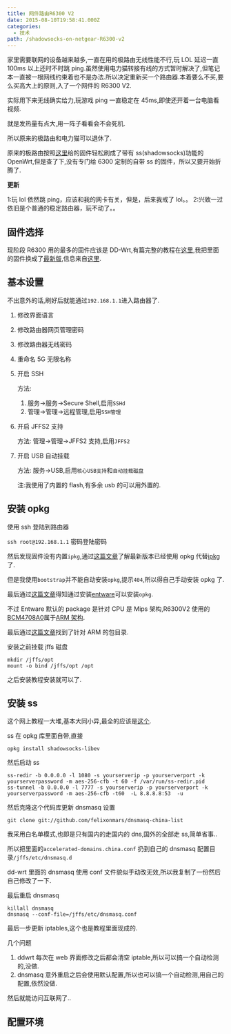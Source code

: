 ```yaml
---
title: 网件路由R6300 V2
date: 2015-08-10T19:58:41.000Z
categories:
  - 技术
path: /shadowsocks-on-netgear-R6300-v2
---
```


家里需要联网的设备越来越多,一直在用的极路由无线性能不行,玩 LOL 延迟一直 100ms 以上还时不时跳 ping.虽然使用电力猫转接有线的方式暂时解决了,但笔记本一直被一根网线约束着也不是办法.所以决定重新买一个路由器.本着要么不买,要么买高大上的原则,入了一个网件的 R6300 V2.

<!--more-->

实际用下来无线确实给力,玩游戏 ping 一直稳定在 45ms,即使还开着一台电脑看视频.

就是发热量有点大,用一阵子看看会不会死机.

所以原来的极路由和电力猫可以退休了.

原来的极路由按照[这里][1]给的固件轻松刷成了带有 ss(shadowsocks)功能的 OpenWrt,但是查了下,没有专门给 6300 定制的自带 ss 的固件，所以又要开始折腾了.

**更新**

1:玩 lol 依然跳 ping，应该和我的网卡有关，但是，后来我戒了 lol。。
2:兴致一过依旧是个普通的稳定路由器，玩不动了。。

## 固件选择

现阶段 R6300 用的最多的固件应该是 DD-Wrt,有篇完整的教程在[这里][2],我把里面的固件换成了[最新版][4],信息来自[这里][3].

## 基本设置

不出意外的话,刷好后就能通过`192.168.1.1`进入路由器了.

1.  修改界面语言
2.  修改路由器网页管理密码
3.  修改路由器无线密码
4.  重命名 5G 无限名称
5.  开启 SSH

    方法:

    1.  服务->服务->Secure Shell,启用`SSHd`
    2.  管理->管理->远程管理,启用`SSH管理`

6.  开启 JFFS2 支持

    方法:
    管理->管理->JFFS2 支持,启用`JFFS2`

7.  开启 USB 自动挂载

    方法:
    服务->USB,启用`核心USB支持`和`自动挂载磁盘`

    注:我使用了内置的 flash,有多余 usb 的可以用外置的.

## 安装 opkg

使用 ssh 登陆到路由器

`ssh root@192.168.1.1` 密码登陆密码

然后发现固件没有内置`ipkg`,通过[这篇文章][5]了解最新版本已经使用 opkg 代替[ipkg][6]了.

但是我使用`bootstrap`并不能自动安装`opkg`,提示`404`,所以得自己手动安装 opkg 了.

最后通过[这篇文章][7]得知通过安装[entware][8]可以安装`opkg`.

不过 Entware 默认的 package 是针对 CPU 是 Mips 架构,R6300V2 使用的[BCM4708A0][9]属于[ARM 架构][10].

最后通过[这篇文章][11]找到了针对 ARM 的包目录.

安装之前挂载 jffs 磁盘

    mkdir /jffs/opt
    mount -o bind /jffs/opt /opt

之后安装教程安装就可以了.

## 安装 ss

这个网上教程一大堆,基本大同小异,最全的应该是[这个][12].

ss 在 opkg 库里面自带,直接

`opkg install shadowsocks-libev`

然后启动 ss

    ss-redir -b 0.0.0.0 -l 1080 -s yourserverip -p yourserverport -k yourserverpassword -m aes-256-cfb -t 60 -f /var/run/ss-redir.pid
    ss-tunnel -b 0.0.0.0 -l 7777 -s yourserverip -p yourserverport -k yourserverpassword -m aes-256-cfb -t60  -L 8.8.8.8:53  -u

然后克隆这个代码库更新 dnsmasq 设置

`git clone git://github.com/felixonmars/dnsmasq-china-list`

我采用白名单模式,也即是只有国内的走国内的 dns,国外的全部走 ss,简单省事..

所以把里面的`accelerated-domains.china.conf` 扔到自己的 dnsmasq 配置目录`/jffs/etc/dnsmasq.d`

dd-wrt 里面的 dnsmasq 使用 conf 文件貌似手动改无效,所以我复制了一份然后自己修改了一下.

最后重启 dnsmasq

    killall dnsmasq
    dnsmasq --conf-file=/jffs/etc/dnsmasq.conf

最后一步更新 iptables,这个也是教程里面现成的.

几个问题

1.  ddwrt 每次在 web 界面修改之后都会清空 iptable,所以可以搞一个自动检测的,没做.
2.  dnsmasq 意外重启之后会使用默认配置,所以也可以搞一个自动检测,用自己的配置,依然没做.

然后就能访问互联网了..

## 配置环境

[1]: https://openwrt-hiwifi.github.io/ "OpenWrt for HiWifi"
[2]: https://www.dd-wrt.com/wiki/index.php/Netgear_R6300v2 "Netgear R6300v2 DDWrt刷机教程"
[3]: https://www.dd-wrt.com/phpBB2/viewtopic.php?t=177556 "Support for netgear R6300 / R6300v2"
[4]: http://www.desipro.de/ddwrt/K3-AC-Arm/ "R6300V2 DDWrt固件最新地址"
[5]: http://n3yang.com/archives/2014/10/30/%E8%A7%A3%E5%86%B3%E5%88%B7dd-wrt-kongac-build%E5%90%8E%E6%97%A0%E6%B3%95%E4%BD%BF%E7%94%A8ipkg-update/ "解决刷dd-wrt-kongac-build后无法使用ipkg-update"
[6]: https://home.tianxiaohui.com/index.php/2014/05/03/ipkg--opkg-%E4%B8%8E-openWRT.html "ipkg和opkg的区别"
[7]: http://www.right.com.cn/Forum/forum.php?mod=viewthread&action=printable&tid=159910 "6300V2 关于opkg安装 和软件"
[8]: https://github.com/Entware/entware "The Entware. A modern Optware replacement"
[9]: https://wikidevi.com/wiki/Netgear_R6300_v2 "Netgear_R6300_v2"
[10]: https://www.broadcom.com/products/Wireless-LAN/802.11-Wireless-LAN-Solutions/BCM4707-4708-4709 "BCM4707/4708/4709"
[11]: https://gist.github.com/dreamcat4/6e58639288c1a1716b85 "Quick install Entware on ARM devices"
[12]: https://www.gitbook.com/book/softwaredownload/openwrt-fanqiang/details "巴拉巴拉"
